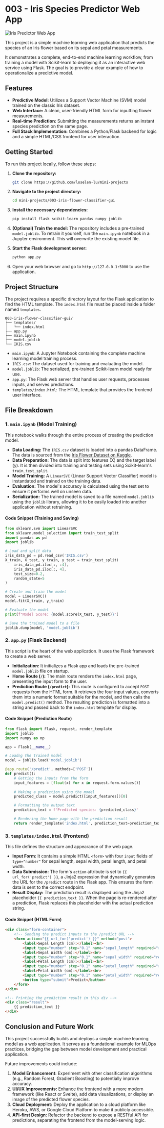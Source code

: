 # 003 - Iris Species Predictor Web App

![Iris Predictor Web App](readme-assets/iris-predictor.png)

This project is a simple machine learning web application that predicts the species of an Iris flower based on its sepal and petal measurements.

It demonstrates a complete, end-to-end machine learning workflow, from training a model with Scikit-learn to deploying it as an interactive web service using Flask. The goal is to provide a clear example of how to operationalize a predictive model.

## Features

*   **Predictive Model:** Utilizes a Support Vector Machine (SVM) model trained on the classic Iris dataset.
*   **Web Interface:** A clean, user-friendly HTML form for inputting flower measurements.
*   **Real-time Prediction:** Submitting the measurements returns an instant species prediction on the same page.
*   **Full Stack Implementation:** Combines a Python/Flask backend for logic and a simple HTML/CSS frontend for user interaction.

## Getting Started

To run this project locally, follow these steps:

1.  **Clone the repository:**
    ```bash
    git clone https://github.com/loselen-lu/mini-projects
    ```
2.  **Navigate to the project directory:**
    ```bash
    cd mini-projects/003-iris-flower-classifier-gui
    ```
3.  **Install the necessary dependencies:**
    ```bash
    pip install flask scikit-learn pandas numpy joblib
    ```
4.  **(Optional) Train the model:** The repository includes a pre-trained `model.joblib`. To retrain it yourself, run the `main.ipynb` notebook in a Jupyter environment. This will overwrite the existing model file.

5.  **Start the Flask development server:**
    ```bash
    python app.py
    ```
6.  Open your web browser and go to `http://127.0.0.1:5000` to use the application.

## Project Structure

The project requires a specific directory layout for the Flask application to find the HTML template. The `index.html` file must be placed inside a folder named `templates`.

```
003-iris-flower-classifier-gui/
├── templates/
│   └── index.html
├── app.py
├── main.ipynb
├── model.joblib
└── IRIS.csv
```

*   `main.ipynb`: A Jupyter Notebook containing the complete machine learning model training process.
*   `IRIS.csv`: The dataset used for training and evaluating the model.
*   `model.joblib`: The serialized, pre-trained Scikit-learn model ready for use.
*   `app.py`: The Flask web server that handles user requests, processes inputs, and serves predictions.
*   `templates/index.html`: The HTML template that provides the frontend user interface.

## File Breakdown

### 1. `main.ipynb` (Model Training)

This notebook walks through the entire process of creating the prediction model.

*   **Data Loading:** The `IRIS.csv` dataset is loaded into a pandas DataFrame. The data is sourced from the [Iris Flower Dataset on Kaggle](https://www.kaggle.com/datasets/arshid/iris-flower-dataset).
*   **Data Preparation:** The data is split into features (X) and the target label (y). It is then divided into training and testing sets using Scikit-learn's `train_test_split`.
*   **Model Training:** A `LinearSVC` (Linear Support Vector Classifier) model is instantiated and trained on the training data.
*   **Evaluation:** The model's accuracy is calculated using the test set to ensure it performs well on unseen data.
*   **Serialization:** The trained model is saved to a file named `model.joblib` using the `joblib` library, allowing it to be easily loaded into another application without retraining.

#### Code Snippet (Training and Saving)
```python
from sklearn.svm import LinearSVC
from sklearn.model_selection import train_test_split
import pandas as pd
import joblib

# Load and split data
iris_data_pd = pd.read_csv('IRIS.csv')
X_train, X_test, y_train, y_test = train_test_split(
    iris_data_pd.iloc[:, :4], 
    iris_data_pd.iloc[:, 4], 
    test_size=0.2, 
    random_state=5
)

# Create and train the model
model = LinearSVC()
model.fit(X_train, y_train)

# Evaluate the model
print(f"Model Score: {model.score(X_test, y_test)}")

# Save the trained model to a file
joblib.dump(model, 'model.joblib')
```

### 2. `app.py` (Flask Backend)

This script is the heart of the web application. It uses the Flask framework to create a web server.

*   **Initialization:** It initializes a Flask app and loads the pre-trained `model.joblib` file on startup.
*   **Home Route (`/`):** The main route renders the `index.html` page, presenting the input form to the user.
*   **Prediction Route (`/predict`):** This route is configured to accept `POST` requests from the HTML form. It retrieves the four input values, converts them into a numeric format suitable for the model, and then calls the `model.predict()` method. The resulting prediction is formatted into a string and passed back to the `index.html` template for display.

#### Code Snippet (Prediction Route)
```python
from flask import Flask, request, render_template
import joblib
import numpy as np

app = Flask(__name__)

# Loadng the trained model
model = joblib.load('model.joblib')

@app.route('/predict', methods=['POST'])
def predict():
    # Getting the inputs from the form
    input_features = [float(x) for x in request.form.values()]
    
    # Making a prediction using the model
    predicted_class = model.predict([input_features])[0]

    # Formatting the output text
    prediction_text = f'Predicted species: {predicted_class}'

    # Rendering the home page with the prediction result
    return render_template('index.html', prediction_text=prediction_text)
```

### 3. `templates/index.html` (Frontend)

This file defines the structure and appearance of the web page.

*   **Input Form:** It contains a simple HTML `<form>` with four `input` fields of `type="number"` for sepal length, sepal width, petal length, and petal width.
*   **Data Submission:** The form's `action` attribute is set to `{{ url_for('predict') }}`, a Jinja2 expression that dynamically generates the URL for the `/predict` route in the Flask app. This ensures the form data is sent to the correct endpoint.
*   **Result Display:** The prediction result is displayed using the Jinja2 placeholder `{{ prediction_text }}`. When the page is re-rendered after a prediction, Flask replaces this placeholder with the actual prediction string.

#### Code Snippet (HTML Form)
```html
<div class="form-container">
    <!-- Sending the predict inputs to the /predict URL -->
    <form action="{{ url_for('predict') }}" method="post">
        <label>Sepal Length (cm):</label><br>
        <input type="number" step="0.1" name="sepal_length" required="required" /><br>
        <label>Sepal Width (cm):</label><br>
        <input type="number" step="0.1" name="sepal_width" required="required" /><br>
        <label>Petal Length (cm):</label><br>
        <input type="number" step="0.1" name="petal_length" required="required" /><br>
        <label>Petal Width (cm):</label><br>
        <input type="number" step="0.1" name="petal_width" required="required" /><br>
        <button type="submit">Predict</button>
    </form>
</div>

<!-- Printing the prediction result in this div -->
<div class="result">
    {{ prediction_text }}
</div>
```

## Conclusion and Future Work

This project successfully builds and deploys a simple machine learning model as a web application. It serves as a foundational example for MLOps practices, bridging the gap between model development and practical application.

Future improvements could include:
1.  **Model Enhancement:** Experiment with other classification algorithms (e.g., Random Forest, Gradient Boosting) to potentially improve accuracy.
2.  **UI/UX Improvements:** Enhance the frontend with a more modern framework (like React or Svelte), add data visualizations, or display an image of the predicted flower species.
3.  **Cloud Deployment:** Deploy the application to a cloud platform like Heroku, AWS, or Google Cloud Platform to make it publicly accessible.
4.  **API-first Design:** Refactor the backend to expose a RESTful API for predictions, separating the frontend from the model-serving logic.